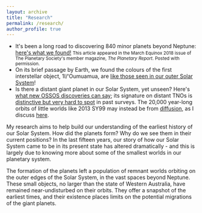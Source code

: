 ```yaml
---
layout: archive
title: "Research"
permalink: /research/
author_profile: true
---
```


<!--New first-author paper in ApJS: <br/><i><a href="">OSSOS: VII. 800+ trans-Neptunian objects —
the complete data release.</a></i> <br/> -->

* It's been a long road to discovering 840 minor planets beyond Neptune:
<a href="Beyond_Neptune.pdf">here's what we found!</a>
<small>This article appeared in the March Equinox 2018 issue of The Planetary Society's
    member magazine, <i>The Planetary Report</i>.
Posted with permission.</small>
* On its brief passage by Earth, we found the colours of the first interstellar object, 1I/ʻOumuamua,
are <a href="https://arxiv.org/abs/1711.06214">like those seen in our outer Solar System</a>!
* Is there a distant giant planet in our Solar System, yet unseen?
Here's <a href="https://arxiv.org/abs/1706.05348">what new OSSOS discoveries can say</a>;
its signature on distant TNOs is <a href="http://arxiv.org/abs/1605.06575">distinctive but very hard to spot</a> in past surveys.
The 20,000 year-long orbits of little worlds like 2013 SY99 may instead be from
<a href="https://arxiv.org/abs/1704.01952">diffusion</a>, as I discuss
<a href="https://theconversation.com/our-discovery-of-a-minor-planet-beyond-neptune-shows-there-might-not-be-a-planet-nine-after-all-75656">here</a>.

My research aims to help build our understanding of the earliest history of our Solar System.
How did the planets form? Why do we see them in their current positions?
In the last fifteen years, our story of how our Solar System came to be in its present state
has altered dramatically - and this is largely due to knowing more about some of
the smallest worlds in our planetary system.

The formation of the planets left a population of remnant worlds orbiting on the outer edges
of the Solar System, in the vast spaces beyond Neptune. These small objects, no larger than
the state of Western Australia, have remained near-undisturbed on their orbits.
They offer a snapshot of the earliest times, and their existence places limits on the
potential migrations of the giant planets.

<!---                    Our OSSOS discovery of dwarf planet 2015 RR245 has some excellent summaries from the
<a href="http://www.theglobeandmail.com/technology/science/new-dwarf-planet-spotted-at-solar-systems-outer-fringe/article30854098/">Globe and Mail</a>,
<a href="http://news.nationalgeographic.com/2016/07/mini-pluto-dwarf-planet-discovery-astronomy/">National Geographic</a>,
<a href="http://www.nytimes.com/2016/07/14/science/astronomers-discover-new-likely-dwarf-planet.html?smid=pl-share&_r=0">NY Times</a>,
<a href="http://www.skyandtelescope.com/astronomy-news/new_kbo_2015-rr245/">Sky and Telescope</a>,
<a href="https://eos.org/articles/new-found-dwarf-planet-points-to-solar-systems-chaotic-past">EOS</a>,
and the <a href="http://www.cbc.ca/news/technology/dwarf-planet-discovered-2015-rr245-1.3676014?cmp=rss">CBC</a>.
</br>
</br> -->

<!--
The first search for these distant worlds was made by a young astronomer, Clyde Tombaugh, in 1930.
His survey discovered Pluto; but it was not until the early 1990s that new surveys with
digital cameras discovered more such worlds, and began to show us the abundance
and diversity of Pluto's kin.
-->
<!--
Our surveys at Siding Spring Observatory aimed to complete this emerging picture.
The Uppsala telescope observes every night as part of an ongoing program to detect
swift-moving near-Earth asteroids. For my PhD, I reprocessed five years of their observations
to look for the much slower motion of large, bright trans-Neptunian objects.
I worked with <a href="http://www.mso.anu.edu.au/~brian/">Brian Schmidt</a> and
<a href="http://www.mso.anu.edu.au/pfrancis/">Paul Francis</a> at RSAA and
with <a href='http://www.gps.caltech.edu/~mbrown/'>Mike Brown</a> at Caltech;
here Mike <a href='http://www.mikebrownsplanets.com/2010/10/heading-south-looking-up.html'>discusses our work</a>.
-->
<!--
The dwarf planet Haumea is the parent of a collisional family that includes its two moons, Hi'iaka and Namaka. The orbits of the moons of this strange dwarf planet are currently lined up so that from our view here on Earth, they eclipse Haumea itself. This alignment will persist only for another year or so, then not recur for another 300 years. As part of an international collaboration, I <a href='http://web.gps.caltech.edu/~mbrown/2003EL61/mutual/'>tried to observe</a> these rare events: they could allow us to very accurately calculate the shape of Haumea, which spins so fast that it is warped out into the form of a rugby ball.
-->
<!--            
As the solar wind bombards the surface of our Moon, it embeds fragments of the raw stuff of the Sun into particles of metal in the lunar soil. Some soil was brought back by the Apollo missions. By analysing these tiny particles with an ion microprobe, we can measure the proportions they hold of the two rare types of elemental oxygen. These proportions are different between the asteroids and the rocky planets. Will this measurement from the primordial source, the Sun, be able to change our understanding of how the planets formed? With <a href="http://shrimp.anu.edu.au/people/tri/tri.html">Trevor Ireland</a> of the <a href="http://rses.anu.edu.au/">Research School of Earth Sciences</a>, I analysed samples of lunar soil returned by the Apollo missions.
-->
<!--
The arid and windswept McMurdo Dry Valleys of Antarctica are carpeted with the polygons of <span class="italics">patterned ground</span>, a geological formation that is also seen on the northern plains of the planet Mars. The polygons, photographed here by me in Victoria Valley, develop over thousands of years.
My Honours research involved nine weeks of fieldwork in the Dry Valleys of Antarctica with K054, split between Victoria Valley and Beacon Valley. I worked to understand the influence that buried masses of ice have on the development of patterned ground. By looking below the surface with geophysical methods, we can map out the buried ice and the wedges of ice that grow downward to separate out each polygon. This will help us to better understand the patterned ground of Mars.
-->
